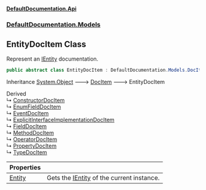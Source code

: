 #### [DefaultDocumentation\.Api](../../../index.md 'index')
### [DefaultDocumentation\.Models](../../../index.md#DefaultDocumentation.Models 'DefaultDocumentation\.Models')

## EntityDocItem Class

Represent an [IEntity](https://github.com/icsharpcode/ILSpy 'ICSharpCode\.Decompiler\.TypeSystem\.IEntity') documentation\.

```csharp
public abstract class EntityDocItem : DefaultDocumentation.Models.DocItem
```

Inheritance [System\.Object](https://docs.microsoft.com/en-us/dotnet/api/System.Object 'System\.Object') &#129106; [DocItem](../DocItem/index.md 'DefaultDocumentation\.Models\.DocItem') &#129106; EntityDocItem

Derived  
&#8627; [ConstructorDocItem](../Members/ConstructorDocItem/index.md 'DefaultDocumentation\.Models\.Members\.ConstructorDocItem')  
&#8627; [EnumFieldDocItem](../Members/EnumFieldDocItem/index.md 'DefaultDocumentation\.Models\.Members\.EnumFieldDocItem')  
&#8627; [EventDocItem](../Members/EventDocItem/index.md 'DefaultDocumentation\.Models\.Members\.EventDocItem')  
&#8627; [ExplicitInterfaceImplementationDocItem](../Members/ExplicitInterfaceImplementationDocItem/index.md 'DefaultDocumentation\.Models\.Members\.ExplicitInterfaceImplementationDocItem')  
&#8627; [FieldDocItem](../Members/FieldDocItem/index.md 'DefaultDocumentation\.Models\.Members\.FieldDocItem')  
&#8627; [MethodDocItem](../Members/MethodDocItem/index.md 'DefaultDocumentation\.Models\.Members\.MethodDocItem')  
&#8627; [OperatorDocItem](../Members/OperatorDocItem/index.md 'DefaultDocumentation\.Models\.Members\.OperatorDocItem')  
&#8627; [PropertyDocItem](../Members/PropertyDocItem/index.md 'DefaultDocumentation\.Models\.Members\.PropertyDocItem')  
&#8627; [TypeDocItem](../Types/TypeDocItem/index.md 'DefaultDocumentation\.Models\.Types\.TypeDocItem')

| Properties | |
| :--- | :--- |
| [Entity](Entity.md 'DefaultDocumentation\.Models\.EntityDocItem\.Entity') | Gets the [IEntity](https://github.com/icsharpcode/ILSpy 'ICSharpCode\.Decompiler\.TypeSystem\.IEntity') of the current instance\. |
